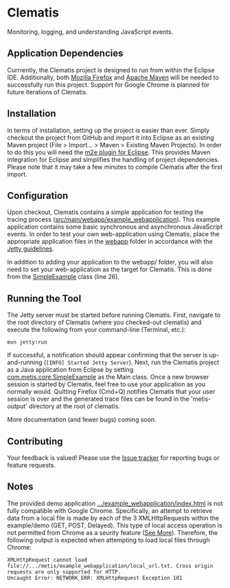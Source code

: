 Clematis
=====

Monitoring, logging, and understanding JavaScript events.

## Application Dependencies

Currrently, the Clematis project is designed to run from within the Eclipse IDE. Additionally, both [Mozilla Firefox](http://www.mozilla.org/en-US/firefox/new/) and [Apache Maven](http://maven.apache.org/download.cgi) will be needed to successfully run this project. Support for Google Chrome is planned for future iterations of Clematis.

## Installation

In terms of installation, setting up the project is easier than ever. Simply checkout the project from GitHub and import it into Eclipse as an existing Maven project (File > Import... > Maven > Existing Maven Projects). In order to do this you will need the [m2e plugin for Eclipse](http://eclipse.org/m2e/download/). This provides Maven integration for Eclipse and simplifies the handling of project dependencies. Please note that it may take a few minutes to compile Clematis after the first import.

## Configuration

Upon checkout, Clematis contains a simple application for testing the tracing process ([src/main/webapp/example\_webapplication](https://github.com/saltlab/clematis/tree/master/src/main/webapp/example_webapplication)). This example application contains some basic synchronous and asynchronous JavaScript events. In order to test your own web-application using Clematis, place the appropriate application files in the [webapp](https://github.com/saltlab/clematis/tree/master/src/main/webapp/) folder in accordance with the [Jetty guidelines](http://wiki.eclipse.org/Jetty/Howto/Deploy_Web_Applications).

In addition to adding your application to the webapp/ folder, you will also need to set your web-application as the target for Clematis. This is done from the [SimpleExample](https://github.com/saltlab/clematis/blob/master/src/main/java/com/metis/core/SimpleExample.java) class (line 26). 

## Running the Tool 

The Jetty server must be started before running Clematis. First, navigate to the root directory of Clematis (where you checked-out clematis) and execute the following from your command-line (Terminal, etc.):

```
mvn jetty:run
```

If successful, a notification should appear confirming that the server is up-and-running (``[INFO] Started Jetty Server``). Next, run the Clematis project as a Java application from Eclipse by setting [com.metis.core.SimpleExample](https://github.com/saltlab/clematis/blob/master/src/main/java/com/metis/core/SimpleExample.java) as the Main class. Once a new browser session is started by Clematis, feel free to use your application as you normally would. Quitting Firefox (Cmd+Q) notifies Clematis that your user session is over and the generated trace files can be found in the 'metis-output' directory at the root of clematis.

More documentation (and fewer bugs) coming soon.

## Contributing

Your feedback is valued! Please use the [Issue tracker](https://github.com/saltlab/clematis/issues) for reporting bugs or feature requests.

## Notes

The provided demo application [.../example_webapplication/index.html](https://github.com/saltlab/clematis/blob/master/example_webapplication/index.html) is not fully compatible with Google Chrome. Specifically, an attempt to retrieve data from a local file is made by each of the 3 XMLHttpRequests within the example/demo (GET, POST, Delayed). This type of local access operation is not permitted from Chrome as a seurity feature ([See More](http://renard.github.com/o-blog/faq.html)). Therefore, the following output is expected when attempting to load local files through Chrome: 

```
XMLHttpRequest cannot load file://.../metis/example_webapplication/local_url.txt. Cross origin requests are only supported for HTTP.
Uncaught Error: NETWORK_ERR: XMLHttpRequest Exception 101
```

